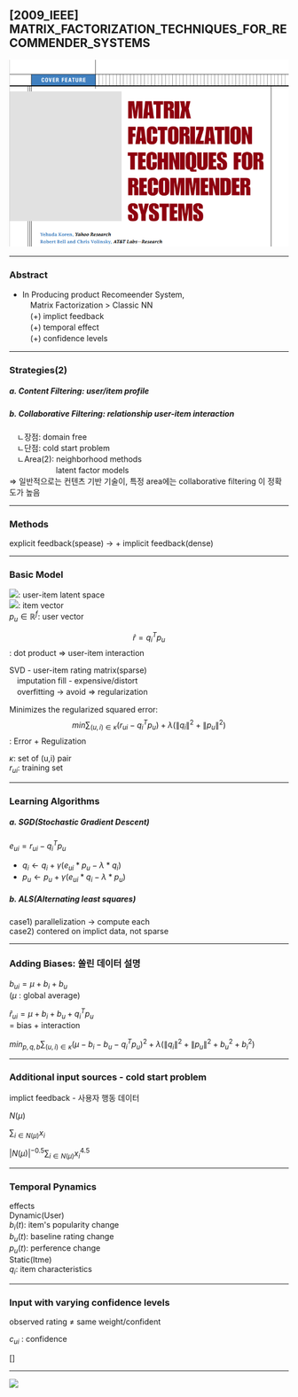 ## [2009_IEEE] MATRIX_FACTORIZATION_TECHNIQUES_FOR_RECOMMENDER_SYSTEMS

![main](./image/main.PNG)

---

### Abstract
- In Producing product Recomeender System,  
　Matrix Factorization > Classic NN  
　(+) implict feedback  
　(+) temporal effect  
　(+) confidence levels  

---
### Strategies(2)
##### a. Content Filtering: user/item profile
##### b. Collaborative Filtering: relationship user-item interaction
　ㄴ장점: domain free  
　ㄴ단점: cold start problem  
　ㄴArea(2): neighborhood methods  
　　　　　　latent factor models  
=> 일반적으로는 컨텐츠 기반 기술이, 특정 area에는 collaborative filtering 이 정확도가 높음

---
### Methods
explicit feedback(spease) -> + implicit feedback(dense)

---
### Basic Model

<img src="https://latex.codecogs.com/gif.latex?f"/>: user-item latent space  
<img src="https://latex.codecogs.com/gif.latex?q_i%20%5Cin%20%5Cmathbb%7BR%7D%5Ef"/>: item vector   
$p_u \in \mathbb{R}^f$: user vector   
  
$$\hat{r}=q_i^Tp_u$$: dot product => user-item interaction   

SVD - user-item rating matrix(sparse)  
　imputation fill - expensive/distort  
　overfitting -> avoid => regularization  

Minimizes the regularized squared error:  
$$min\sum_{(u,i)\in \kappa}(r_{ui}-q_i^Tp_u)+ \lambda (\left \| q_i \right \|^2+\left \| p_u \right \|^2)$$: Error + Regulization  

$\kappa$: set of (u,i) pair  
$r_{ui}$: training set  

---
### Learning Algorithms
##### a. SGD(Stochastic Gradient Descent)
$e_{ui}=r_{ui}-q_i^Tp_u$  
- $q_i \leftarrow q_i + \gamma (e_{ui}*p_u-\lambda *q_i)$  
- $p_u \leftarrow p_u + \gamma (e_{ui}*q_i-\lambda *p_u)$  

##### b. ALS(Alternating least squares)
case1) parallelization -> compute each  
case2) contered on implict data, not sparse  

---
### Adding Biases: 쏠린 데이터 설명 

$b_{ui} = \mu  + b_i+ b_u$   
($\mu$ : global average)  

$\hat{r}_{ui} = \mu+ b_i+ b_u + q_i^Tp_u$  
 = bias + interaction  

$min_{p,q,b}\sum_{(u,i)\in \kappa}(\mu- b_i- b_u - q_i^Tp_u)^2 + \lambda (\left \| q_i \right \|^2+\left \| p_u \right \|^2 + b_u^2 + b_i^2)$  

---
### Additional input sources - cold start problem  
implict feedback - 사용자 행동 데이터   

$N(\mu)$  

$\sum_{i\in N(\mu)} x_i$  

$| N(\mu)|^{-0.5}\sum_{i \in N(\mu)} x_i^{4.5}$  

---
### Temporal Pynamics
effects  
Dynamic(User)  
$b_i(t)$: item's popularity change  
$b_u(t)$: baseline rating change  
$p_u(t)$: perference change  
Static(Itme)  
$q_i$: item characteristics  

---
### Input with varying confidence levels
observed rating $\neq$ same weight/confident  

$c_{ui}$ : confidence   


$[]$

---



<img src="https://latex.codecogs.com/gif.latex?f_1"/>